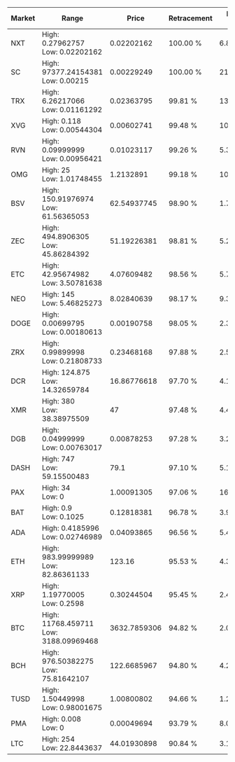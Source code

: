 | Market | Range | Price| Retracement | Doubles to 50% |
| --- | --- | --- | --- | --- |
| NXT | High: 0.27962757<br />Low: 0.02202162 | 0.02202162 | 100.00 % | 6.85 |
| SC | High: 97377.24154381<br />Low: 0.00215 | 0.00229249 | 100.00 % | 21,238,313.73 |
| TRX | High: 6.26217066<br />Low: 0.01161292 | 0.02363795 | 99.81 % | 132.71 |
| XVG | High: 0.118<br />Low: 0.00544304 | 0.00602741 | 99.48 % | 10.24 |
| RVN | High: 0.09999999<br />Low: 0.00956421 | 0.01023117 | 99.26 % | 5.35 |
| OMG | High: 25<br />Low: 1.01748455 | 1.2132891 | 99.18 % | 10.72 |
| BSV | High: 150.91976974<br />Low: 61.56365053 | 62.54937745 | 98.90 % | 1.70 |
| ZEC | High: 494.8906305<br />Low: 45.86284392 | 51.19226381 | 98.81 % | 5.28 |
| ETC | High: 42.95674982<br />Low: 3.50781638 | 4.07609482 | 98.56 % | 5.70 |
| NEO | High: 145<br />Low: 5.46825273 | 8.02840639 | 98.17 % | 9.37 |
| DOGE | High: 0.00699795<br />Low: 0.00180613 | 0.00190758 | 98.05 % | 2.31 |
| ZRX | High: 0.99899998<br />Low: 0.21808733 | 0.23468168 | 97.88 % | 2.59 |
| DCR | High: 124.875<br />Low: 14.32659784 | 16.86776618 | 97.70 % | 4.13 |
| XMR | High: 380<br />Low: 38.38975509 | 47 | 97.48 % | 4.45 |
| DGB | High: 0.04999999<br />Low: 0.00763017 | 0.00878253 | 97.28 % | 3.28 |
| DASH | High: 747<br />Low: 59.15500483 | 79.1 | 97.10 % | 5.10 |
| PAX | High: 34<br />Low: 0 | 1.00091305 | 97.06 % | 16.98 |
| BAT | High: 0.9<br />Low: 0.1025 | 0.12818381 | 96.78 % | 3.91 |
| ADA | High: 0.4185996<br />Low: 0.02746989 | 0.04093865 | 96.56 % | 5.45 |
| ETH | High: 983.99999989<br />Low: 82.86361133 | 123.16 | 95.53 % | 4.33 |
| XRP | High: 1.19770005<br />Low: 0.2598 | 0.30244504 | 95.45 % | 2.41 |
| BTC | High: 11768.459711<br />Low: 3188.09969468 | 3632.7859306 | 94.82 % | 2.06 |
| BCH | High: 976.50382275<br />Low: 75.81642107 | 122.6685967 | 94.80 % | 4.29 |
| TUSD | High: 1.50449998<br />Low: 0.98001675 | 1.00800802 | 94.66 % | 1.23 |
| PMA | High: 0.008<br />Low: 0 | 0.00049694 | 93.79 % | 8.05 |
| LTC | High: 254<br />Low: 22.8443637 | 44.01930898 | 90.84 % | 3.14 |
